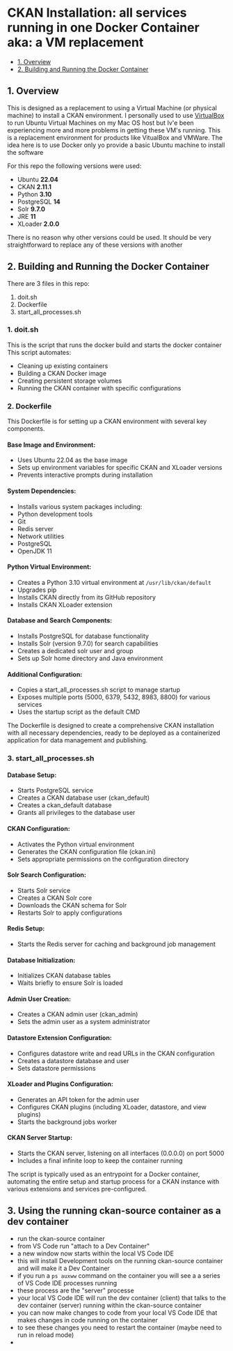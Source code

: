 # CKAN Installation:  all services running in one Docker Container aka: a VM replacement


* [1. Overview](#1-overview)
* [2. Building and Running the Docker Container](#2-building-and-running-the-docker-container)



## 1. Overview

This is designed as a replacement to using a Virtual Machine (or physical machine) to install a CKAN environment. I personally used to use [VirtualBox](https://www.virtualbox.org) to run 
Ubuntu Virtual Machines on my Mac OS host but Iv'e been experiencing more and more problems in getting these VM's running. This is a replacement environment for products like VitualBox and VMWare.
The idea here is to use Docker only yo provide a basic Ubuntu machine to install the software

For this repo the following versions were used:

* Ubuntu      **22.04**
* CKAN        **2.11.1**
* Python      **3.10**
* PostgreSQL  **14**
* Solr        **9.7.0**
* JRE         **11**
* XLoader         **2.0.0**

There is no reason why other versions could be used. It should be very straightforward to replace any of these versions with another

## 2. Building and Running the Docker Container

There are 3 files in this repo:

1. doit.sh
2. Dockerfile
3. start_all_processes.sh

### 1. doit.sh
This is the script that runs the docker build and starts the docker container
This script automates:

* Cleaning up existing containers
* Building a CKAN Docker image
* Creating persistent storage volumes
* Running the CKAN container with specific configurations

### 2. Dockerfile
This Dockerfile is for setting up a CKAN environment with several key components. 

#### Base Image and Environment:
* Uses Ubuntu 22.04 as the base image
* Sets up environment variables for specific CKAN and XLoader versions
* Prevents interactive prompts during installation


#### System Dependencies:
* Installs various system packages including:
* Python development tools
* Git
* Redis server
* Network utilities
* PostgreSQL
* OpenJDK 11

#### Python Virtual Environment:
* Creates a Python 3.10 virtual environment at `/usr/lib/ckan/default`
* Upgrades pip
* Installs CKAN directly from its GitHub repository
* Installs CKAN XLoader extension

#### Database and Search Components:
* Installs PostgreSQL for database functionality
* Installs Solr (version 9.7.0) for search capabilities
* Creates a dedicated solr user and group
* Sets up Solr home directory and Java environment


#### Additional Configuration:
* Copies a start_all_processes.sh script to manage startup
* Exposes multiple ports (5000, 6379, 5432, 8983, 8800) for various services
* Uses the startup script as the default CMD

The Dockerfile is designed to create a comprehensive CKAN installation with all necessary dependencies, ready to be deployed as a containerized application for data management and publishing.

### 3. start_all_processes.sh

#### Database Setup:
* Starts PostgreSQL service
* Creates a CKAN database user (ckan_default)
* Creates a ckan_default database
* Grants all privileges to the database user

#### CKAN Configuration:
* Activates the Python virtual environment
* Generates the CKAN configuration file (ckan.ini)
* Sets appropriate permissions on the configuration directory

#### Solr Search Configuration:
* Starts Solr service
* Creates a CKAN Solr core
* Downloads the CKAN schema for Solr
* Restarts Solr to apply configurations

#### Redis Setup:
* Starts the Redis server for caching and background job management

#### Database Initialization:
* Initializes CKAN database tables
* Waits briefly to ensure Solr is loaded

#### Admin User Creation:
* Creates a CKAN admin user (ckan_admin)
* Sets the admin user as a system administrator

#### Datastore Extension Configuration:
* Configures datastore write and read URLs in the CKAN configuration
* Creates a datastore database and user
* Sets datastore permissions

#### XLoader and Plugins Configuration:
* Generates an API token for the admin user
* Configures CKAN plugins (including XLoader, datastore, and view plugins)
* Starts the background jobs worker

#### CKAN Server Startup:
* Starts the CKAN server, listening on all interfaces (0.0.0.0) on port 5000
* Includes a final infinite loop to keep the container running

The script is typically used as an entrypoint for a Docker container, automating the entire setup and startup process for a CKAN instance with various extensions and services pre-configured.

## 3. Using the running ckan-source container as a dev container
* run the ckan-source container
* from VS Code run "attach to a Dev Container"
* a new window now starts within the local VS Code IDE 
* this will install Development tools on the running ckan-source container and will make it a Dev Container
* if you run a `ps auxww` command on the container you will see a a series of VS Code IDE processes running
* these process are the "server" processe
* your local VS Code IDE will run the dev container (client) that talks to the dev container (server) running within the ckan-source container
* you can now make changes to code from your local VS Code IDE that makes changes in code running on the container
* to see these changes you need to restart the container (maybe need to run in reload mode)
* 
